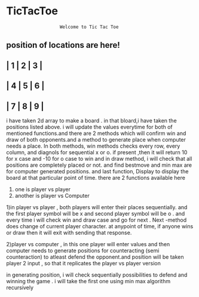 # TicTacToe

                        Welcome to Tic Tac Toe
position of locations are here!
-------------
| 1 | 2 | 3 | 
-------------
| 4 | 5 | 6 | 
-------------
| 7 | 8 | 9 | 
-------------

i have taken 2d array to make a board . in that bloard,i have taken the positions listed above. i will update the values everytime for both of mentioned functions.and there are 2 methods which will confirm win and draw of both opponents.and a method to generate place when computer needs a place.
In both methods, win methods checks every row, every column, and diagnols for sequential x or o. if present ,then it will return 10 for x case and -10 for o case to win
and in draw method, i will check that all positions are completely placed or not.
and find bestmove and min max are for computer generated positions. 
and last function, Display to display the board at that particular point of time.
there are 2 functions available here
1) one is player vs player 
2) another is player vs Computer

1)in player vs player , both players will enter their places sequentially. and the first player symbol will be x and second player symbol will be o .
and every time i will check win and draw case and go for next . 
Next -method does change of current player character.
at anypoint of time, if anyone wins or draw then it will exit with sending that response. 

2)player vs computer , in this one player will enter values and then computer needs to generate positions for counteracting (semi counteraction) to atleast defend the opponent.and position will be taken player 2 input , so that it replicates the player vs player version

in generating position, i will check sequentially possibilities to defend and winning the game . i will take the first one using min max algorithm recursively
